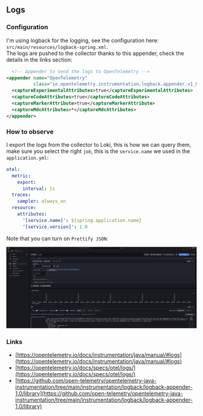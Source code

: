 ## Logs

### Configuration

I'm using logback for the logging, see the configuration here: `src/main/resources/logback-spring.xml`.<br>
The logs are pushed to the collector thanks to this appender, check the details in the links section:

```xml
  <!-- Appender to send the logs to OpenTelemetry -->
<appender name="OpenTelemetry"
          class="io.opentelemetry.instrumentation.logback.appender.v1_0.OpenTelemetryAppender">
  <captureExperimentalAttributes>true</captureExperimentalAttributes>
  <captureCodeAttributes>true</captureCodeAttributes>
  <captureMarkerAttribute>true</captureMarkerAttribute>
  <captureMdcAttributes>*</captureMdcAttributes>
</appender>
```

### How to observe

I export the logs from the collector to Loki, this is how we can query them, make sure you select the right `job`, this
is the `service.name` we used in the `application.yml`:

```yaml
otel:
  metric:
    export:
      interval: 1s
  traces:
    sampler: always_on
  resource:
    attributes:
      '[service.name]': ${spring.application.name}
      '[service.version]': 1.0
```
Note that you can turn on `Prettify JSON`:

![alt text](./img/logs_0.png)

### Links

- [https://opentelemetry.io/docs/instrumentation/java/manual/#logs](https://opentelemetry.io/docs/instrumentation/java/manual/#logs)
- [https://opentelemetry.io/docs/specs/otel/logs/](https://opentelemetry.io/docs/specs/otel/logs/)
- [https://github.com/open-telemetry/opentelemetry-java-instrumentation/tree/main/instrumentation/logback/logback-appender-1.0/library](https://github.com/open-telemetry/opentelemetry-java-instrumentation/tree/main/instrumentation/logback/logback-appender-1.0/library)

